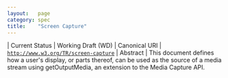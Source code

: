 ```yaml
---
layout:   page
category: spec
title:    "Screen Capture"
---
```


| Current Status | Working Draft (WD)
| Canonical URI | [`http://www.w3.org/TR/screen-capture`](http://www.w3.org/TR/screen-capture)
| Abstract | This document defines how a user's display, or parts thereof, can be used as the source of a media stream using getOutputMedia, an extension to the Media Capture API.